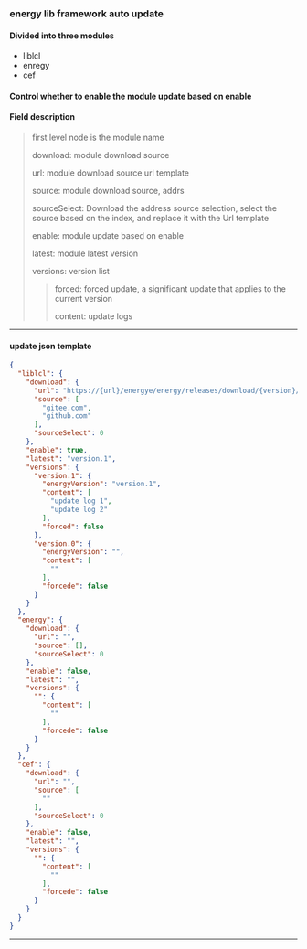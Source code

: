 ### energy lib framework auto update

#### Divided into three modules
* liblcl
* enregy
* cef

#### Control whether to enable the module update based on enable
#### Field description
> first level node is the module name
> 
> download: module download source
> 
> url: module download source url template
> 
> source: module download source, addrs
> 
> sourceSelect: Download the address source selection, select the source based on the index, and replace it with the Url template
> 
> enable: module update based on enable
> 
> latest: module latest version
> 
> versions: version list
> 
>> forced: forced update, a significant update that applies to the current version
>> 
>> content: update logs

---

#### update json template
```json
{
  "liblcl": {
    "download": {
      "url": "https://{url}/energye/energy/releases/download/{version}/{OSARCH}.zip",
      "source": [
        "gitee.com",
        "github.com"
      ],
      "sourceSelect": 0
    },
    "enable": true,
    "latest": "version.1",
    "versions": {
      "version.1": {
        "energyVersion": "version.1",
        "content": [
          "update log 1",
          "update log 2"
        ],
        "forced": false
      },
      "version.0": {
        "energyVersion": "",
        "content": [
          ""
        ],
        "forcede": false
      }
    }
  },
  "energy": {
    "download": {
      "url": "",
      "source": [],
      "sourceSelect": 0
    },
    "enable": false,
    "latest": "",
    "versions": {
      "": {
        "content": [
          ""
        ],
        "forcede": false
      }
    }
  },
  "cef": {
    "download": {
      "url": "",
      "source": [
        ""
      ],
      "sourceSelect": 0
    },
    "enable": false,
    "latest": "",
    "versions": {
      "": {
        "content": [
          ""
        ],
        "forcede": false
      }
    }
  }
}
```

---